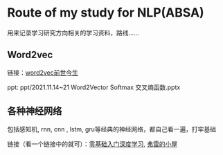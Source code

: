# Route of my study for NLP(ABSA)
用来记录学习研究方向相关的学习资料，路线......

## Word2vec
  链接：[word2vec前世今生](https://www.cnblogs.com/iloveai/p/word2vec.html)
  
  ppt: ppt/2021.11.14~21 Word2Vector Softmax 交叉熵函数.pptx

## 各种神经网络
  包括感知机, rnn, cnn , lstm, gru等经典的神经网络，都自己看一遍，打牢基础
  
  链接（看一个链接中的就可）：[零基础入门深度学习](https://zybuluo.com/hanbingtao/note/541458), [弗雷的小屋](https://freyr-wings.github.io/2018/03/24/%E5%BE%AA%E7%8E%AF%E7%A5%9E%E7%BB%8F%E7%BD%91%E7%BB%9CRNN%E5%8F%8A%E5%85%B6%E5%8F%98%E7%A7%8D/)

  


